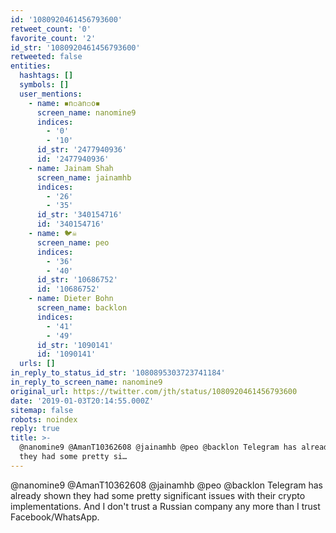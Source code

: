 ```yaml
---
id: '1080920461456793600'
retweet_count: '0'
favorite_count: '2'
id_str: '1080920461456793600'
retweeted: false
entities:
  hashtags: []
  symbols: []
  user_mentions:
    - name: ◾n◽an◽o◾
      screen_name: nanomine9
      indices:
        - '0'
        - '10'
      id_str: '2477940936'
      id: '2477940936'
    - name: Jainam Shah
      screen_name: jainamhb
      indices:
        - '26'
        - '35'
      id_str: '340154716'
      id: '340154716'
    - name: 🐦☠
      screen_name: peo
      indices:
        - '36'
        - '40'
      id_str: '10686752'
      id: '10686752'
    - name: Dieter Bohn
      screen_name: backlon
      indices:
        - '41'
        - '49'
      id_str: '1090141'
      id: '1090141'
  urls: []
in_reply_to_status_id_str: '1080895303723741184'
in_reply_to_screen_name: nanomine9
original_url: https://twitter.com/jth/status/1080920461456793600
date: '2019-01-03T20:14:55.000Z'
sitemap: false
robots: noindex
reply: true
title: >-
  @nanomine9 @AmanT10362608 @jainamhb @peo @backlon Telegram has already shown
  they had some pretty si…
---
```


@nanomine9 @AmanT10362608 @jainamhb @peo @backlon Telegram has already shown they had some pretty significant issues with their crypto implementations. And I don't trust a Russian company any more than I trust Facebook/WhatsApp.